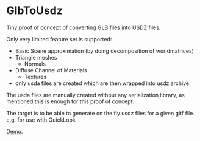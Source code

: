 # GlbToUsdz
 
Tiny proof of concept of converting GLB files into USDZ files.

Only very limited feature set is supported:
- Basic Scene approximation (by doing decomposition of worldmatrices)
- Triangle meshes
  - Normals
- Diffuse Channel of Materials
  - Textures
- only usda files are created which are then wrapped into usdz archive


The usda files are manually created without any serialization library, as mentioned this is enough for this proof of concept.

The target is to be able to generate on the fly usdz files for a given gltf file. e.g. for use with QuickLook


[Demo](https://glbtousdz.azurewebsites.net/).